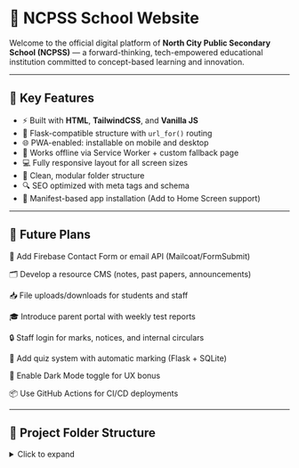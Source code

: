 # 🏫 NCPSS School Website

Welcome to the official digital platform of **North City Public Secondary School (NCPSS)** — a forward-thinking, tech-empowered educational institution committed to concept-based learning and innovation.

---

## 🚀 Key Features

- ⚡️ Built with **HTML**, **TailwindCSS**, and **Vanilla JS**
- 🔐 Flask-compatible structure with `url_for()` routing
- 🌐 PWA-enabled: installable on mobile and desktop
- 📴 Works offline via Service Worker + custom fallback page
- 💻 Fully responsive layout for all screen sizes
- 📁 Clean, modular folder structure
- 🔍 SEO optimized with meta tags and schema
- 📲 Manifest-based app installation (Add to Home Screen support)

---

## 🧠 Future Plans

🔧 Add Firebase Contact Form or email API (Mailcoat/FormSubmit)

🗂️ Develop a resource CMS (notes, past papers, announcements)

📥 File uploads/downloads for students and staff

🎓 Introduce parent portal with weekly test reports

🔒 Staff login for marks, notices, and internal circulars

🧮 Add quiz system with automatic marking (Flask + SQLite)

🌙 Enable Dark Mode toggle for UX bonus

📦 Use GitHub Actions for CI/CD deployments

---

## 📂 Project Folder Structure

<details>
<summary>Click to expand</summary>

```plaintext
/
├── auth/
│   └── routes.py
├── database/
│   ├── init_db.py
│   └── school.db
├── models/
│   └── users.py
├── static/
|   ├── assets/
│   |   ├── images/
│   |   ├── icons/
│   |   ├── logos/
│   |   └── Other-Institutes/
│   ├── css/
│   │   └── style.css
│   ├── js/
│   │   └── script.js
│   └── pwa/
│   |   ├── service-worker.js
│   |   └── offline.html
|   └──manifest.json
├── templates/
│   ├── pages/
│   |   ├── admission.html
│   |   ├── introduction.html
|   |   ├── login_staff.html
|   |   ├── login_student.html
│   |   └── ... more internal pages  (optionals i.e. to add more if applicable)
|   ├── components/
│   |   ├── navbar.html
│   |   ├── footer.html
│   |   └── ... reusable UI sections (optionals i.e. to add more if applicable)
|   └── index.html
└── app.py

```

**Built with ❤️ by educators & developers**
